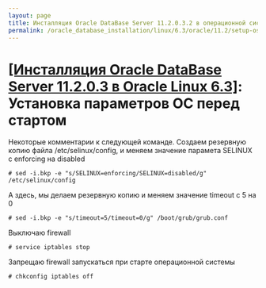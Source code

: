 ```yaml
---
layout: page
title: Инсталляция Oracle DataBase Server 11.2.0.3.2 в операционной системе Oracle Linux 6.3 x86_64
permalink: /oracle_database_installation/linux/6.3/oracle/11.2/setup-os-parameters-before-we-start/
---
```


# <a href="/oracle_database_installation/linux/6.3/oracle/11.2/">[Инсталляция Oracle DataBase Server 11.2.0.3 в Oracle Linux 6.3]</a>: Установка параметров ОС перед стартом



Некоторые комментарии к следующей команде. Создаем резервную копию файла /etc/selinux/config, и меняем значение парамета SELINUX с enforcing на disabled


	# sed -i.bkp -e "s/SELINUX=enforcing/SELINUX=disabled/g" /etc/selinux/config


А здесь, мы делаем резервную копию и меняем значение timeout с 5 на 0


	# sed -i.bkp -e "s/timeout=5/timeout=0/g" /boot/grub/grub.conf

Выключаю firewall

	# service iptables stop

Запрещаю firewall запускаться при старте операционной системы

	# chkconfig iptables off
